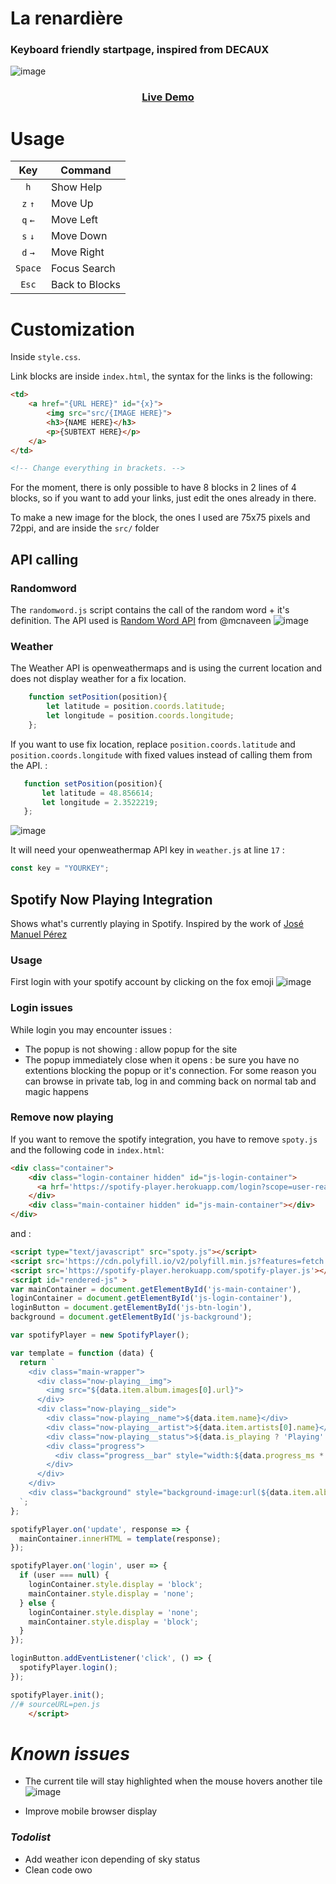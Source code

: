 # La renardière
### Keyboard friendly startpage, inspired from DECAUX

![image](https://user-images.githubusercontent.com/22780248/128182738-9bc41ba3-22cf-47a3-a941-ca286c3b02cc.png)

<div align="center">
	<h3><a href="https://bthevenet.heb3.org/home/">Live Demo</a></h3>
</div>

# Usage

|Key|Command|
|:-:|---|
|`h`| Show Help |
|`z` `↑`| Move Up |
|`q` `←`| Move Left |
|`s` `↓`| Move Down |
|`d` `→`| Move Right |
|`Space`| Focus Search |
|`Esc`| Back to Blocks |

# Customization

Inside `style.css`.

Link blocks are inside `index.html`, the syntax for the links is the following:

```html
<td>
	<a href="{URL HERE}" id="{x}">
		<img src="src/{IMAGE HERE}">
		<h3>{NAME HERE}</h3>
		<p>{SUBTEXT HERE}</p>
	</a>
</td>

<!-- Change everything in brackets. -->
```

For the moment, there is only possible to have 8 blocks in 2 lines of 4 blocks, so if you want to add your links, just edit the ones already in there.

To make a new image for the block, the ones I used are 75x75 pixels and 72ppi, and are inside the `src/` folder


## API calling

### Randomword
The `randomword.js` script contains the call of the random word + it's definition. The API used is [Random Word API](https://github.com/mcnaveen/Random-Words-API) from @mcnaveen
![image](https://user-images.githubusercontent.com/22780248/114360178-09091080-9b75-11eb-9513-84af4a77ceb5.png)



### Weather
The Weather API is openweathermaps and is using the current location and does not display weather for a fix location.
```javascript
    function setPosition(position){  
        let latitude = position.coords.latitude;  
        let longitude = position.coords.longitude;  
	};
```
 If you want to use fix location, replace `position.coords.latitude` and `position.coords.longitude` with fixed values instead of calling them from the API. :
 ```javascript
    function setPosition(position){  
        let latitude = 48.856614;  
        let longitude = 2.3522219;  
	};
```

![image](https://user-images.githubusercontent.com/22780248/114360227-14f4d280-9b75-11eb-8564-06b4beeddae1.png)


It will need your openweathermap API key in `weather.js` at line `17` : 
```javascript
const key = "YOURKEY";
```

## Spotify Now Playing Integration
Shows what's currently playing in Spotify. Inspired by the work of [José Manuel Pérez](https://codepen.io/jmperez/pen/MmwObE)
### Usage 
First login with your spotify account by clicking on the fox emoji
![image](https://user-images.githubusercontent.com/22780248/130411157-66d4e2ce-5bf2-4b1b-a6db-4b2255027f37.png)

### Login issues
While login you may encounter issues :

* The popup is not showing : allow popup for the site
* The popup immediately close when it opens : be sure you have no extentions blocking the popup or it's connection. For some reason you can browse in private tab, log in and comming back on normal tab and magic happens


### Remove now playing
If you want to remove the spotify integration, you have to remove `spoty.js` and the following code in `index.html`:

```html
<div class="container">
    <div class="login-container hidden" id="js-login-container">
      <a hrf='https://spotify-player.herokuapp.com/login?scope=user-read-playback-state'><button class="btn btn--login" id="js-btn-login">Login with Spotify</button></a>
    </div>
    <div class="main-container hidden" id="js-main-container"></div>
</div>
```
and :

```html
<script type="text/javascript" src="spoty.js"></script>
<script src='https://cdn.polyfill.io/v2/polyfill.min.js?features=fetch'></script>
<script src='https://spotify-player.herokuapp.com/spotify-player.js'></script>
<script id="rendered-js" >
var mainContainer = document.getElementById('js-main-container'),
loginContainer = document.getElementById('js-login-container'),
loginButton = document.getElementById('js-btn-login'),
background = document.getElementById('js-background');

var spotifyPlayer = new SpotifyPlayer();

var template = function (data) {
  return `
    <div class="main-wrapper">
      <div class="now-playing__img">
        <img src="${data.item.album.images[0].url}">
      </div>
      <div class="now-playing__side">
        <div class="now-playing__name">${data.item.name}</div>
        <div class="now-playing__artist">${data.item.artists[0].name}</div>
        <div class="now-playing__status">${data.is_playing ? 'Playing' : 'Paused'}</div>
        <div class="progress">
          <div class="progress__bar" style="width:${data.progress_ms * 100 / data.item.duration_ms}%"></div>
        </div>
      </div>
    </div>
    <div class="background" style="background-image:url(${data.item.album.images[0].url})"></div>
  `;
};

spotifyPlayer.on('update', response => {
  mainContainer.innerHTML = template(response);
});

spotifyPlayer.on('login', user => {
  if (user === null) {
    loginContainer.style.display = 'block';
    mainContainer.style.display = 'none';
  } else {
    loginContainer.style.display = 'none';
    mainContainer.style.display = 'block';
  }
});

loginButton.addEventListener('click', () => {
  spotifyPlayer.login();
});

spotifyPlayer.init();
//# sourceURL=pen.js
    </script>
```




# *Known issues*

* The current tile will stay highlighted when the mouse hovers another tile ![image](https://user-images.githubusercontent.com/22780248/114357539-238dba80-9b72-11eb-825c-fa3132c79035.png)

* Improve mobile browser display

### *Todolist*
* Add weather icon depending of sky status
* Clean code owo
